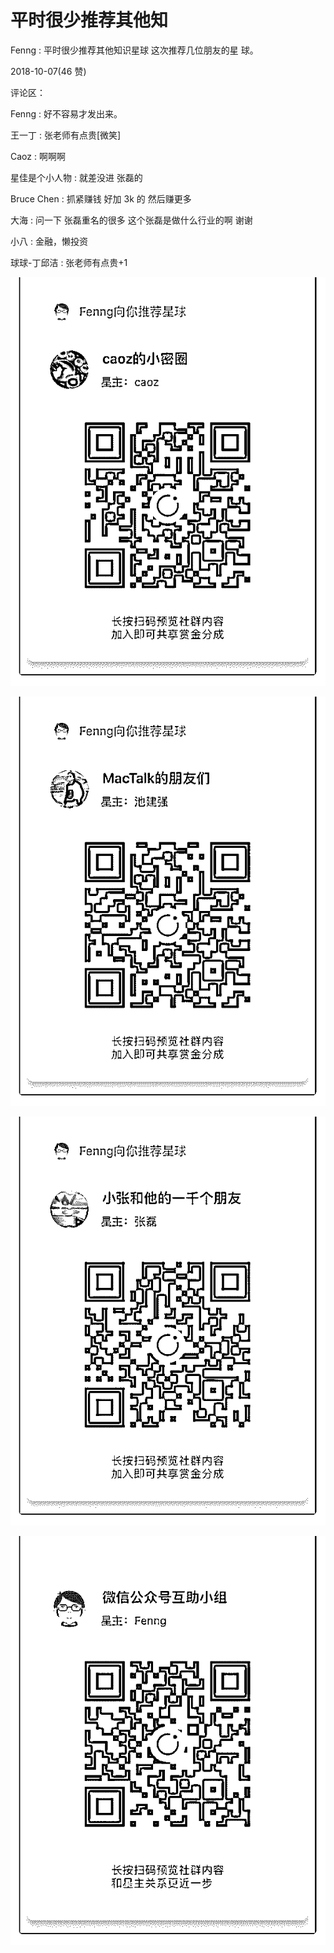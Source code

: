 # 平时很少推荐其他知

Fenng : 平时很少推荐其他知识星球 这次推荐几位朋友的星 球。

2018-10-07(46 赞)

评论区：

Fenng : 好不容易才发出来。

王一丁 : 张老师有点贵[微笑]

Caoz : 啊啊啊

星佳是个小人物 : 就差没进 张磊的

Bruce Chen : 抓紧赚钱 好加 3k 的 然后赚更多

大海 : 问一下 张磊重名的很多 这个张磊是做什么行业的啊 谢谢

小八 : 金融，懒投资

球球-丁邱洁 : 张老师有点贵+1

![image](img/Image_021.png)

![image](img/Image_022.png)

![image](img/Image_023.png)

![image](img/Image_024.png)